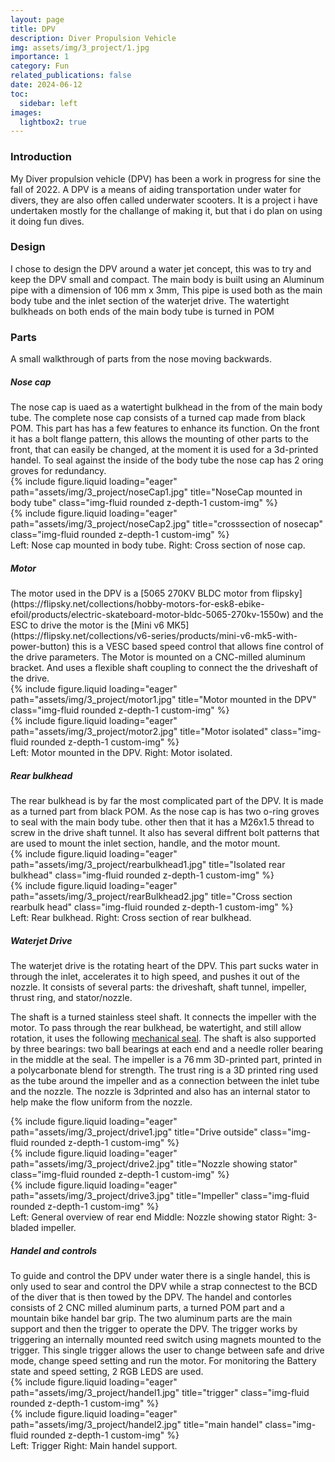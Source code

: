 ```yaml
---
layout: page
title: DPV
description: Diver Propulsion Vehicle
img: assets/img/3_project/1.jpg
importance: 1
category: Fun
related_publications: false
date: 2024-06-12
toc:
  sidebar: left
images:
  lightbox2: true
---
```


<h3>Introduction</h3>
My Diver propulsion vehicle (DPV) has been a work in progress for sine the fall of 2022. A DPV is a means of aiding transportation under water for divers, they are also offen called underwater scooters. It is a project i have undertaken mostly for the challange of making it, but that i do plan on using it doing fun dives. 

<h3>Design</h3>
I chose to design the DPV around a water jet concept, this was to try and keep the DPV small and compact. The main body is built using an Aluminum pipe with a dimension of 106 mm x 3mm, This pipe is used both as the main body tube and the inlet section of the waterjet drive. The watertight bulkheads on both ends of the main body tube is turned in POM

<h3>Parts</h3>

A small walkthrough of parts from the nose moving backwards. 

<h5>Nose cap</h5>
The nose cap is uaed as a watertight bulkhead in the from of the main body tube. The complete nose cap consists of a turned cap made from black POM. This part has has a few features to enhance its function. On the front it has a bolt flange pattern, this allows the mounting of other parts to the front, that can easily be changed, at the moment it is used for a 3d-printed handel. To seal against the inside of the body tube the nose cap has 2 oring groves for redundancy. 

<div class="row">
    <div class="col-sm mt-3 mt-md-0">
        {% include figure.liquid loading="eager" path="assets/img/3_project/noseCap1.jpg" title="NoseCap mounted in body tube" class="img-fluid rounded z-depth-1 custom-img" %}
    </div>
    <div class="col-sm mt-3 mt-md-0">
        {% include figure.liquid loading="eager" path="assets/img/3_project/noseCap2.jpg" title="crosssection of nosecap" class="img-fluid rounded z-depth-1 custom-img" %}
    </div>
</div>
<div class="caption">
    Left: Nose cap mounted in body tube. Right: Cross section of nose cap.
</div>

<h5>Motor</h5>
The motor used in the DPV is a [5065 270KV BLDC motor from flipsky](https://flipsky.net/collections/hobby-motors-for-esk8-ebike-efoil/products/electric-skateboard-motor-bldc-5065-270kv-1550w) and the ESC to drive the motor is the [Mini v6 MK5](https://flipsky.net/collections/v6-series/products/mini-v6-mk5-with-power-button) this is a VESC based speed control that allows fine control of the drive parameters. The Motor is mounted on a CNC-milled aluminum bracket. And uses a flexible shaft coupling to connect the the driveshaft of the drive. 

<div class="row">
    <div class="col-sm mt-3 mt-md-0">
        {% include figure.liquid loading="eager" path="assets/img/3_project/motor1.jpg" title="Motor mounted in the DPV" class="img-fluid rounded z-depth-1 custom-img" %}
    </div>
    <div class="col-sm mt-3 mt-md-0">
        {% include figure.liquid loading="eager" path="assets/img/3_project/motor2.jpg" title="Motor isolated" class="img-fluid rounded z-depth-1 custom-img" %}
    </div>
</div>
<div class="caption">
    Left: Motor mounted in the DPV. Right: Motor isolated.
</div>

<h5>Rear bulkhead</h5>
The rear bulkhead is by far the most complicated part of the DPV. It is made as a turned part from black POM. As the nose cap is has two o-ring groves to seal with the main body tube. other then that it has a M26x1.5 thread to screw in the drive shaft tunnel. It also has several diffrent bolt patterns that are used to mount the inlet section, handle, and the motor mount. 

<div class="row">
    <div class="col-sm mt-3 mt-md-0">
        {% include figure.liquid loading="eager" path="assets/img/3_project/rearbulkhead1.jpg" title="Isolated rear bulkhead" class="img-fluid rounded z-depth-1 custom-img" %}
    </div>
    <div class="col-sm mt-3 mt-md-0">
        {% include figure.liquid loading="eager" path="assets/img/3_project/rearBulkhead2.jpg" title="Cross section rearbulk head" class="img-fluid rounded z-depth-1 custom-img" %}
    </div>
</div>
<div class="caption">
    Left: Rear bulkhead. Right: Cross section of rear bulkhead.
</div>

<h5>Waterjet Drive</h5>
The waterjet drive is the rotating heart of the DPV. This part sucks water in through the inlet, accelerates it to high speed, and pushes it out of the nozzle. It consists of several parts: the driveshaft, shaft tunnel, impeller, thrust ring, and stator/nozzle.

The shaft is a turned stainless steel shaft. It connects the impeller with the motor. To pass through the rear bulkhead, be watertight, and still allow rotation, it uses the following [mechanical seal](https://www.aliexpress.com/item/1005004226987547.html). The shaft is also supported by three bearings: two ball bearings at each end and a needle roller bearing in the middle at the seal. The impeller is a 76 mm 3D-printed part, printed in a polycarbonate blend for strength. The trust ring is a 3D printed ring used as the tube around the impeller and as a connection between the inlet tube and the nozzle. The nozzle is 3dprinted and also has an internal stator to help make the flow uniform from the nozzle.

<div class="row">
    <div class="col-sm mt-3 mt-md-0">
        {% include figure.liquid loading="eager" path="assets/img/3_project/drive1.jpg" title="Drive outside" class="img-fluid rounded z-depth-1 custom-img" %}
    </div>
    <div class="col-sm mt-3 mt-md-0">
        {% include figure.liquid loading="eager" path="assets/img/3_project/drive2.jpg" title="Nozzle showing stator" class="img-fluid rounded z-depth-1 custom-img" %}
    </div>
    <div class="col-sm mt-3 mt-md-0">
        {% include figure.liquid loading="eager" path="assets/img/3_project/drive3.jpg" title="Impeller" class="img-fluid rounded z-depth-1 custom-img" %}
    </div>
</div>
<div class="caption">
    Left: General overview of rear end Middle: Nozzle showing stator Right: 3-bladed impeller.
</div>

<h5>Handel and controls</h5>
To guide and control the DPV under water there is a single handel, this is only used to sear and control the DPV while a strap connectest to the BCD of the diver that is then towed by the DPV. The handel and contorles consists of 2 CNC milled aluminum parts, a turned POM part and a mountain bike handel bar grip. The two aluminum parts are the main support and then the trigger to operate the DPV. The trigger works by triggering an internally mounted reed switch using magnets mounted to the trigger. This single trigger allows the user to change between safe and drive mode, change speed setting and run the motor. For monitoring the Battery state and speed setting, 2 RGB LEDS are used.

<div class="row">
    <div class="col-sm mt-3 mt-md-0">
        {% include figure.liquid loading="eager" path="assets/img/3_project/handel1.jpg" title="trigger" class="img-fluid rounded z-depth-1 custom-img" %}
    </div>
    <div class="col-sm mt-3 mt-md-0">
        {% include figure.liquid loading="eager" path="assets/img/3_project/handel2.jpg" title="main handel" class="img-fluid rounded z-depth-1 custom-img" %}
    </div>
</div>
<div class="caption">
    Left: Trigger Right: Main handel support.
</div>
